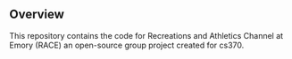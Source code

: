 ## Overview

This repository contains the code for Recreations and Athletics Channel at Emory (RACE) an open-source group project created for cs370.
